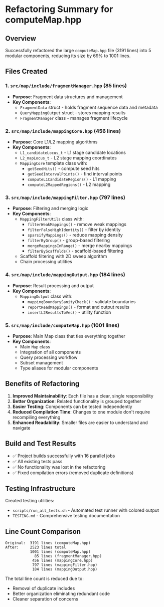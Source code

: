 # Refactoring Summary for computeMap.hpp

## Overview
Successfully refactored the large `computeMap.hpp` file (3191 lines) into 5 modular components, reducing its size by 69% to 1001 lines.

## Files Created

### 1. `src/map/include/fragmentManager.hpp` (85 lines)
- **Purpose**: Fragment data structures and management
- **Key Components**:
  - `FragmentData` struct - holds fragment sequence data and metadata
  - `QueryMappingOutput` struct - stores mapping results
  - `FragmentManager` class - manages fragment lifecycle

### 2. `src/map/include/mappingCore.hpp` (456 lines)
- **Purpose**: Core L1/L2 mapping algorithms
- **Key Components**:
  - `L1_candidateLocus_t` - L1 stage candidate locations
  - `L2_mapLocus_t` - L2 stage mapping coordinates
  - `MappingCore` template class with:
    - `getSeedHits()` - compute seed hits
    - `getSeedIntervalPoints()` - find interval points
    - `computeL1CandidateRegions()` - L1 mapping
    - `computeL2MappedRegions()` - L2 mapping

### 3. `src/map/include/mappingFilter.hpp` (797 lines)
- **Purpose**: Filtering and merging logic
- **Key Components**:
  - `MappingFilterUtils` class with:
    - `filterWeakMappings()` - remove weak mappings
    - `filterFalseHighIdentity()` - filter by identity
    - `sparsifyMappings()` - reduce mapping density
    - `filterByGroup()` - group-based filtering
    - `mergeMappingsInRange()` - merge nearby mappings
    - `filterByScaffolds()` - scaffold-based filtering
  - Scaffold filtering with 2D sweep algorithm
  - Chain processing utilities

### 4. `src/map/include/mappingOutput.hpp` (184 lines)
- **Purpose**: Result processing and output
- **Key Components**:
  - `MappingOutput` class with:
    - `mappingBoundarySanityCheck()` - validate boundaries
    - `reportReadMappings()` - format and output results
    - `insertL2ResultsToVec()` - utility function

### 5. `src/map/include/computeMap.hpp` (1001 lines)
- **Purpose**: Main Map class that ties everything together
- **Key Components**:
  - Main `Map` class
  - Integration of all components
  - Query processing workflow
  - Subset management
  - Type aliases for modular components

## Benefits of Refactoring

1. **Improved Maintainability**: Each file has a clear, single responsibility
2. **Better Organization**: Related functionality is grouped together
3. **Easier Testing**: Components can be tested independently
4. **Reduced Compilation Time**: Changes to one module don't require recompiling everything
5. **Enhanced Readability**: Smaller files are easier to understand and navigate

## Build and Test Results

- ✅ Project builds successfully with 16 parallel jobs
- ✅ All existing tests pass
- ✅ No functionality was lost in the refactoring
- ✅ Fixed compilation errors (removed duplicate definitions)

## Testing Infrastructure

Created testing utilities:
- `scripts/run_all_tests.sh` - Automated test runner with colored output
- `TESTING.md` - Comprehensive testing documentation

## Line Count Comparison

```
Original:  3191 lines (computeMap.hpp)
After:     2523 lines total
           1001 lines (computeMap.hpp)
             85 lines (fragmentManager.hpp)
            456 lines (mappingCore.hpp)  
            797 lines (mappingFilter.hpp)
            184 lines (mappingOutput.hpp)
```

The total line count is reduced due to:
- Removal of duplicate includes
- Better organization eliminating redundant code
- Cleaner separation of concerns